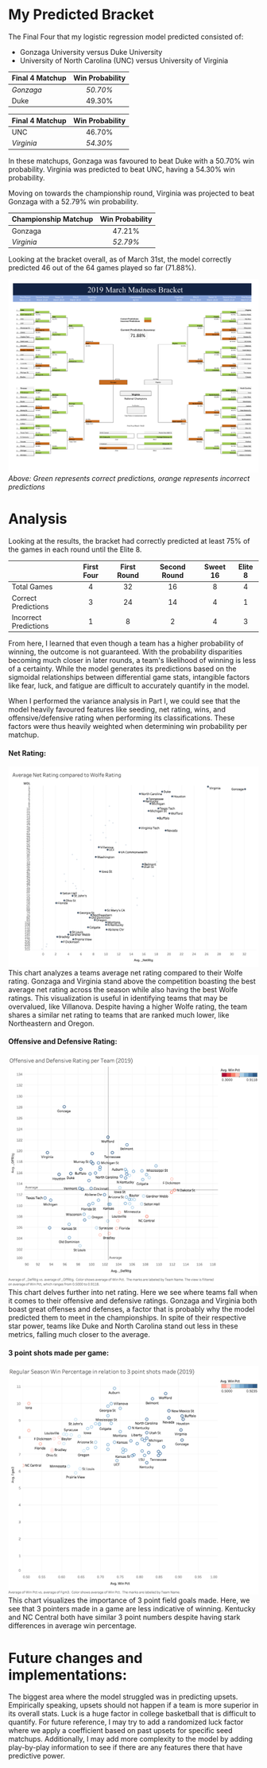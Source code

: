 # My Predicted Bracket

The Final Four that my logistic regression model predicted consisted of:
- Gonzaga University versus Duke University
- University of North Carolina (UNC) versus University of Virginia

| Final 4 Matchup         | Win Probability|
| ------------- |:--------------:|
| *Gonzaga*       | *50.70%* |
| Duke       | 49.30% |

| Final 4 Matchup         | Win Probability|
| ------------- |:--------------:|
| UNC      | 46.70% |
| *Virginia*    | *54.30%* |

In these matchups, Gonzaga was favoured to beat Duke with a 50.70% win probability. Virginia was predicted to beat UNC, 
having a 54.30% win probability.

Moving on towards the championship round, Virginia was projected to beat Gonzaga with a 52.79% win probability.

| Championship Matchup         | Win Probability|
| ------------- |:--------------:|
| Gonzaga      | 47.21% |
| *Virginia*    | *52.79%* |


Looking at the bracket overall, as of March 31st, the model correctly predicted 46 out of the 64 games played so far (71.88%).

![BracketResults](https://github.com/ClementWongTO/NCAA_Predictor/blob/master/Visualizations/Bracket_Results_331.png)
*Above: Green represents correct predictions, orange represents incorrect predictions*

# Analysis
Looking at the results, the bracket had correctly predicted at least 75% of the games in each round until the Elite 8.

||	First Four	|First Round	|Second Round	|Sweet 16	|Elite 8|
| -------------| :-------------: | :-------------: | :-------------: |:--------------:|:--------------:|
|Total Games	|4	|32	|16	|8	|4|
|Correct Predictions|	3	|24	|14	|4	|1|
|Incorrect Predictions	|1	|8	|2	|4	|3|

From here, I learned that even though a team has a higher probability of winning, the outcome is not guaranteed. With the 
probability disparities becoming much closer in later rounds, a team's likelihood of winning is less of a certainty.
While the model generates its predictions based on the sigmoidal relationships between differential game stats, intangible factors like fear, luck, and fatigue are difficult to accurately quantify in the model.

When I performed the variance analysis in Part I, we could see that the model heavily favoured features like seeding, net rating, wins, and offensive/defensive rating when performing its classifications. These factors were thus heavily weighted when determining win probability per matchup.

#### Net Rating:
![NetRating](https://github.com/ClementWongTO/NCAA_Predictor/blob/master/Visualizations/Average%20Net%20Rating.png)
This chart analyzes a teams average net rating compared to their Wolfe rating. Gonzaga and Virginia stand above the competition boasting the best average net rating across the season while also having the best Wolfe ratings. This visualization is useful in identifying teams that may be overvalued, like Villanova. Despite having a higher Wolfe rating, the team shares a similar net rating to teams that are ranked much lower, like Northeastern and Oregon.

#### Offensive and Defensive Rating:
![ORvsDR](https://github.com/ClementWongTO/NCAA_Predictor/blob/master/Visualizations/OffRtg%20and%20DefRtg%20per%20Team.png)
This chart delves further into net rating. Here we see where teams fall when it comes to their offensive and defensive ratings. Gonzaga and Virginia both boast great offenses and defenses, a factor that is probably why the model predicted them to meet in the championships. In spite of their respective star power, teams like Duke and North Carolina stand out less in these metrics, falling much closer to the average.

#### 3 point shots made per game:
![3fgm](https://github.com/ClementWongTO/NCAA_Predictor/blob/master/Visualizations/3fgm.png)
This chart visualizes the importance of 3 point field goals made. Here, we see that 3 pointers made in a game are less indicative of winning. Kentucky and NC Central both have similar 3 point numbers despite having stark differences in average win percentage.

# Future changes and implementations:

The biggest area where the model struggled was in predicting upsets. Empirically speaking, upsets should not happen if a team is more superior in its overall stats. Luck is a huge factor in college basketball that is difficult to quantify. For future reference, I may try to add a randomized luck factor where we apply a coefficient based on past upsets for specific seed matchups. Additionally, I may add more complexity to the model by adding play-by-play information to see if there are any features there that have predictive power.

